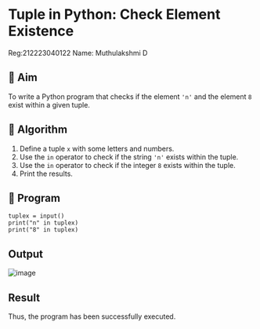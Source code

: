 # Tuple in Python: Check Element Existence
Reg:212223040122
Name: Muthulakshmi D
## 🎯 Aim
To write a Python program that checks if the element `'n'` and the element `8` exist within a given tuple.

## 🧠 Algorithm
1. Define a tuple `x` with some letters and numbers.
2. Use the `in` operator to check if the string `'n'` exists within the tuple.
3. Use the `in` operator to check if the integer `8` exists within the tuple.
4. Print the results.

## 🧾 Program
```
tuplex = input()
print("n" in tuplex)
print("8" in tuplex)
```
## Output
![image](https://github.com/user-attachments/assets/776e5592-10f1-465e-ae46-286b90cdba66)

## Result
Thus, the program has been successfully executed.
